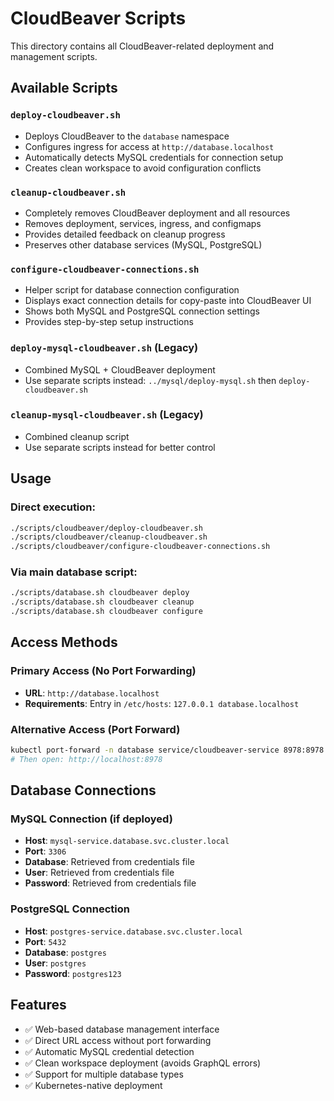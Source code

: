 # CloudBeaver Scripts

This directory contains all CloudBeaver-related deployment and management scripts.

## Available Scripts

### `deploy-cloudbeaver.sh`
- Deploys CloudBeaver to the `database` namespace
- Configures ingress for access at `http://database.localhost`
- Automatically detects MySQL credentials for connection setup
- Creates clean workspace to avoid configuration conflicts

### `cleanup-cloudbeaver.sh`
- Completely removes CloudBeaver deployment and all resources
- Removes deployment, services, ingress, and configmaps
- Provides detailed feedback on cleanup progress
- Preserves other database services (MySQL, PostgreSQL)

### `configure-cloudbeaver-connections.sh`
- Helper script for database connection configuration
- Displays exact connection details for copy-paste into CloudBeaver UI
- Shows both MySQL and PostgreSQL connection settings
- Provides step-by-step setup instructions

### `deploy-mysql-cloudbeaver.sh` (Legacy)
- Combined MySQL + CloudBeaver deployment
- Use separate scripts instead: `../mysql/deploy-mysql.sh` then `deploy-cloudbeaver.sh`

### `cleanup-mysql-cloudbeaver.sh` (Legacy)
- Combined cleanup script
- Use separate scripts instead for better control

## Usage

### Direct execution:
```bash
./scripts/cloudbeaver/deploy-cloudbeaver.sh
./scripts/cloudbeaver/cleanup-cloudbeaver.sh
./scripts/cloudbeaver/configure-cloudbeaver-connections.sh
```

### Via main database script:
```bash
./scripts/database.sh cloudbeaver deploy
./scripts/database.sh cloudbeaver cleanup
./scripts/database.sh cloudbeaver configure
```

## Access Methods

### Primary Access (No Port Forwarding)
- **URL**: `http://database.localhost`
- **Requirements**: Entry in `/etc/hosts`: `127.0.0.1 database.localhost`

### Alternative Access (Port Forward)
```bash
kubectl port-forward -n database service/cloudbeaver-service 8978:8978
# Then open: http://localhost:8978
```

## Database Connections

### MySQL Connection (if deployed)
- **Host**: `mysql-service.database.svc.cluster.local`
- **Port**: `3306`
- **Database**: Retrieved from credentials file
- **User**: Retrieved from credentials file
- **Password**: Retrieved from credentials file

### PostgreSQL Connection
- **Host**: `postgres-service.database.svc.cluster.local`
- **Port**: `5432`
- **Database**: `postgres`
- **User**: `postgres`
- **Password**: `postgres123`

## Features

- ✅ Web-based database management interface
- ✅ Direct URL access without port forwarding
- ✅ Automatic MySQL credential detection
- ✅ Clean workspace deployment (avoids GraphQL errors)
- ✅ Support for multiple database types
- ✅ Kubernetes-native deployment
